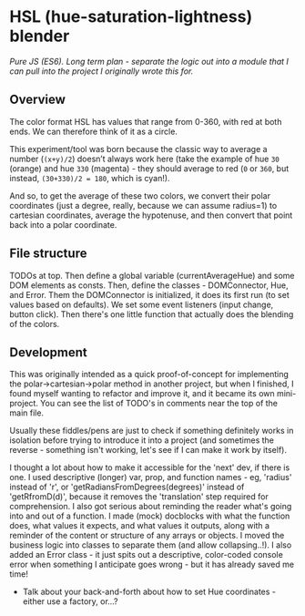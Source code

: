 # HSL (hue-saturation-lightness) blender

_Pure JS (ES6). Long term plan - separate the logic out into a module that I can pull into the project I originally wrote this for._

## Overview

The color format HSL has values that range from 0-360, with red at both ends. We can therefore think of it as a circle.

This experiment/tool was born because the classic way to average a number (`(x+y)/2`) doesn’t always work here (take the example of hue `30` (orange) and hue `330` (magenta) - they should average to red (`0` or `360`, but instead, `(30+330)/2 = 180`, which is cyan!).

And so, to get the average of these two colors, we convert their polar coordinates (just a degree, really, because we can assume radius=1) to cartesian coordinates, average the hypotenuse, and then convert that point back into a polar coordinate.

## File structure

TODOs at top. Then define a global variable (currentAverageHue) and some DOM elements as consts.
Then, define the classes - DOMConnector, Hue, and Error.
Them the DOMConnector is initialized, it does its first run (to set values based on defaults). We set some event listeners (input change, button click).
Then there's one little function that actually does the blending of the colors.

## Development

This was originally intended as a quick proof-of-concept for implementing the polar->cartesian->polar method in another project, but when I finished, I found myself wanting to refactor and improve it, and it became its own mini-project. You can see the list of TODO's in comments near the top of the main file.

Usually these fiddles/pens are just to check if something definitely works in isolation before trying to introduce it into a project (and sometimes the reverse - something isn't working, let's see if I can make it work by itself).

I thought a lot about how to make it accessible for the 'next' dev, if there is one. I used descriptive (longer) var, prop, and function names - eg, 'radius' instead of 'r', or 'getRadiansFromDegrees(degrees)' instead of 'getRfromD(d)', because it removes the 'translation' step required for comprehension.
I also got serious about reminding the reader what's going into and out of a function. I made (mock) docblocks with what the function does, what values it expects, and what values it outputs, along with a reminder of the content or structure of any arrays or objects.
I moved the business logic into classes to separate them (and allow collapsing..!).
I also added an Error class - it just spits out a descriptive, color-coded console error when something I anticipate goes wrong - but it has already saved me time!

- Talk about your back-and-forth about how to set Hue coordinates - either use a factory, or...?
